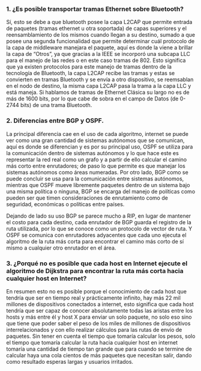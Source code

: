 ### 1. ¿Es posible transportar tramas Ethernet sobre Bluetooth?
Sí, esto se debe a que bluetooth posee la capa L2CAP que permite entrada de paquetes (tramas ethernet u otra soportada) de capas superiores y el reensamblamiento de los mismos cuando llegan a su destino, sumado a que posee una segunda funcionalidad que permite determinar cuál protocolo de la capa de middleware manejara el paquete, aquí es donde la viene a brillar la capa de “Otros”, ya que gracias a la IEEE se incorporó una subcapa LLC para el manejo de las redes o en este caso tramas de 802. Esto significa que ya existen protocolos para este manejo de tramas dentro de la tecnología de Bluetooth, la capa L2CAP recibe las tramas y estas se convierten en tramas Bluetooth y se envía a otro dispositivo, se reemsablan en el nodo de destino, la misma capa L2CAP pasa la trama a la capa LLC y está maneja. Si hablamos de tramas de Ethernet Clásica su largo no es de más de 1600 bits, por lo que cabe de sobra en el campo de Datos (de 0-2744 bits) de una trama Bluetooth.

### 2. Diferencias entre BGP y OSPF.
La principal diferencia cae en el uso de cada algoritmo, internet se puede ver como una gran cantidad de sistemas autónomos que se comunican, aquí es donde se diferencian y es por su principal uso, OSPF se utiliza para la comunicación dentro de sistemas autónomos y lo que hace este es representar la red real como un grafo y a partir de ello calcular el camino más corto entre enrutadores; de paso lo que permite es que manejar los sistemas autónomos como áreas numeradas. Por otro lado, BGP como se puede concluir se usa para la comunicación entre sistemas autónomos, mientras que OSPF mueve libremente paquetes dentro de un sistema bajo una misma política o ninguna, BGP se encarga del manejo de políticas como pueden ser que timen consideraciones de enrutamiento como de seguridad, económicas o políticas entre países. 

Dejando de lado su uso BGP se parece mucho a RIP, en lugar de mantener el costo para cada destino, cada enrutador de BGP guarda el registro de la ruta utilizada, por lo que se conoce como un protocolo de vector de ruta. Y OSPF se comunica con enrutadores adyacentes que cada uno ejecuta el algoritmo de la ruta más corta para encontrar el camino más corto de sí mismo a cualquier otro enrutador en el área.

### 3. ¿Porqué no es posible que cada host en Internet ejecute el algoritmo de Dijkstra para encontrar la ruta más corta hacia cualquier host en Internet?
En resumen esto no es posible porque el conocimiento de cada host que tendría que ser en tiempo real y prácticamente infinito, hay más 22 mil millones de dispositivos conectados a internet, esto significa que cada host tendría que ser capaz de conocer absolutamente todas las aristas entre los hosts y más entre él y host X para enviar un solo paquete, no solo eso sino que tiene que poder saber el peso de los miles de millones de dispositivos interrelacionados y con ello realizar cálculos para las rutas de envío de paquetes. Sin tener en cuenta el tiempo que tomaría calcular los pesos, solo el tiempo que tomaría calcular la ruta hacia cualquier host en internet tomaría una cantidad de tiempo tan grande que para cuando se termine de calcular haya una cola cientos de más paquetes que necesitan salir, dando como resultado esperas largas y usuarios irritados.
